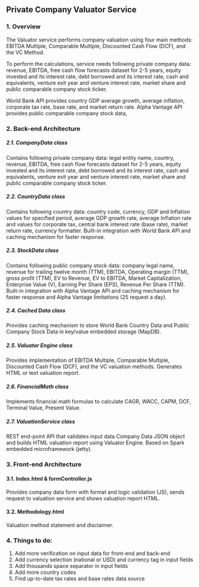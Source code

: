 
## Private Company Valuator Service

### 1. Overview

The Valuator service performs company valuation using four main methods: 
EBITDA Multiple, Comparable Multiple, Discounted Cash Flow (DCF), 
and the VC Method.

To perform the calculations, service needs following private 
company data: revenue, EBITDA, free cash flow forecasts dataset 
for 2-5 years, equity invested and its interest rate, debt borrowed 
and its interest rate, cash and equivalents, venture exit year and 
venture interest rate, market share and public comparable company 
stock ticker.

World Bank API provides country GDP average growth, average inflation, 
corporate tax rate, base rate, and market return rate. Alpha Vantage 
API provides public comparable company stock data,


### 2. Back-end Architecture

##### 2.1. CompanyData class
Contains following private company data: legal entity name, country,
revenue, EBITDA, free cash flow forecasts dataset for 2-5 years, 
equity invested and its interest rate, debt borrowed and its interest 
rate, cash and equivalents, venture exit year and venture interest 
rate, market share and public comparable company stock ticker.

##### 2.2. CountryData class
Contains following country data: country code, currency,
GDP and Inflation values for specified period, average GDP growth rate,
average Inflation rate and values for corporate tax, central bank interest
rate (base rate), market return rate, currency formatter. Built-in 
integration with World Bank API and caching mechanism for faster response.

##### 2.3. StockData class
Contains following public company stock data: company legal name,
revenue for trailing twelve month (TTM), EBITDA, Operating margin (TTM),
gross profit (TTM), EV to Revenue, EV to EBITDA, Market Capitalization,
Enterprise Value (V), Earning Per Share (EPS), Revenue Per Share (TTM).
Built-in integration with Alpha Vantage API and caching mechanism 
for faster response and Alpha Vantage limitations (25 request a day).


##### 2.4. Cached Data class
Provides caching mechanism to store World Bank Country Data and
Public Company Stock Data in key/value embedded storage (MapDB).


##### 2.5. Valuator Engine class
Provides implementation of EBITDA Multiple, Comparable Multiple, 
Discounted Cash Flow (DCF), and the VC valuation methods. Generates
HTML or text valuation report.


##### 2.6. FinancialMath class
Implements financial math formulas to calculate CAGR, WACC, CAPM,
DCF, Terminal Value, Present Value.

##### 2.7. ValuationService class
REST end-point API that validates input data Company Data JSON object  
and builds HTML valuation report using Valuator Engine. Based on
Spark embedded microframework (jetty).

### 3. Front-end Architecture

#### 3.1. Index.html & formController.js
Provides company data form with format and logic validation (JS),
sends request to valuation service and shows valuation report HTML.

#### 3.2. Methodology.html
Valuation method statement and disclaimer.


### 4. Things to do:
1. Add more verification on input data for front-end and back-end
2. Add currency selection (national or USD) and currency tag in input fields
3. Add thousands space separator in input fields
4. Add more country codes
5. Find up-to-date tax rates and base rates data source
